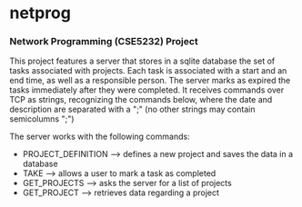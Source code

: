 # netprog
### Network Programming (CSE5232) Project
This project features a server that stores in a sqlite database the set of tasks associated with projects. 
Each task is associated with a start and an end time, as well as a responsible person. 
The server marks as expired the tasks immediately after they were completed. 
It receives commands over TCP as strings, recognizing the commands below, 
where the date and description are separated with a ";" (no other strings may contain semicolumns ";")

The server works with the following commands:
* PROJECT_DEFINITION  --> defines a new project and saves the data in a database
* TAKE                --> allows a user to mark a task as completed
* GET_PROJECTS        --> asks the server for a list of projects
* GET_PROJECT         --> retrieves data regarding a project

